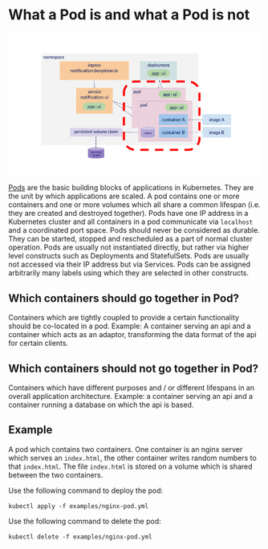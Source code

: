 # What a Pod is and what a Pod is not

![Diagram of Kubernetes resources with pods focused](img/pods.png "Pods")

[Pods](https://kubernetes.io/docs/concepts/workloads/pods) are the basic building blocks of applications in Kubernetes. They are the unit by which applications are scaled. A pod contains one or more containers and one or more volumes which all share a common lifespan (i.e. they are created and destroyed together). Pods have one IP address in a Kubernetes cluster and all containers in a pod communicate via `localhost` and a coordinated port space. Pods should never be considered as durable. They can be started, stopped and rescheduled as a part of normal cluster operation. Pods are usually not instantiated directly, but rather via higher level constructs such as Deployments and StatefulSets. Pods are usually not accessed via their IP address but via Services. Pods can be assigned arbitrarily many labels using which they are selected in other constructs.

## Which containers should go together in Pod?

Containers which are tightly coupled to provide a certain functionality should be co-located in a pod. Example: A container serving an api and a container which acts as an adaptor, transforming the data format of the api for certain clients.

## Which containers should not go together in Pod?

Containers which have different purposes and / or different lifespans in an overall application architecture. Example: a container serving an api and a container running a database on which the api is based.

## Example

A pod which contains two containers. One container is an nginx server which serves an `index.html`, the other container writes random numbers to that `index.html`. The file `index.html` is stored on a volume which is shared between the two containers.

Use the following command to deploy the pod:

```shell
kubectl apply -f examples/nginx-pod.yml
```

Use the following command to delete the pod:

```shell
kubectl delete -f examples/nginx-pod.yml
```
